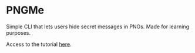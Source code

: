# PNGMe

Simple CLI that lets users hide secret messages in PNGs. Made for learning purposes.

Access to the tutorial [here](https://picklenerd.github.io/pngme_book/introduction.html).
